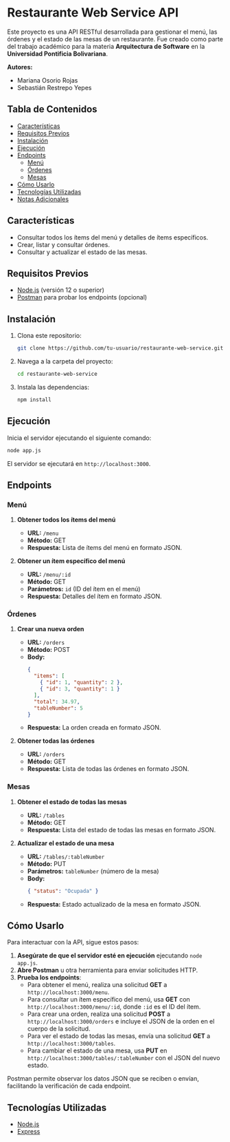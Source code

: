 # Restaurante Web Service API

Este proyecto es una API RESTful desarrollada para gestionar el menú, las órdenes y el estado de las mesas de un restaurante. Fue creado como parte del trabajo académico para la materia **Arquitectura de Software** en la **Universidad Pontificia Bolivariana**.

**Autores:**  
- Mariana Osorio Rojas  
- Sebastián Restrepo Yepes  

## Tabla de Contenidos
- [Características](#características)
- [Requisitos Previos](#requisitos-previos)
- [Instalación](#instalación)
- [Ejecución](#ejecución)
- [Endpoints](#endpoints)
  - [Menú](#menú)
  - [Órdenes](#órdenes)
  - [Mesas](#mesas)
- [Cómo Usarlo](#cómo-usarlo)
- [Tecnologías Utilizadas](#tecnologías-utilizadas)
- [Notas Adicionales](#notas-adicionales)

## Características
- Consultar todos los ítems del menú y detalles de ítems específicos.
- Crear, listar y consultar órdenes.
- Consultar y actualizar el estado de las mesas.

## Requisitos Previos
- [Node.js](https://nodejs.org/) (versión 12 o superior)
- [Postman](https://www.postman.com/) para probar los endpoints (opcional)

## Instalación

1. Clona este repositorio:
   ```bash
   git clone https://github.com/tu-usuario/restaurante-web-service.git
   ```
2. Navega a la carpeta del proyecto:
   ```bash
   cd restaurante-web-service
   ```
3. Instala las dependencias:
   ```bash
   npm install
   ```

## Ejecución

Inicia el servidor ejecutando el siguiente comando:

```bash
node app.js
```

El servidor se ejecutará en `http://localhost:3000`.

## Endpoints

### Menú

1. **Obtener todos los ítems del menú**
   - **URL:** `/menu`
   - **Método:** GET
   - **Respuesta:** Lista de ítems del menú en formato JSON.

2. **Obtener un ítem específico del menú**
   - **URL:** `/menu/:id`
   - **Método:** GET
   - **Parámetros:** `id` (ID del ítem en el menú)
   - **Respuesta:** Detalles del ítem en formato JSON.

### Órdenes

1. **Crear una nueva orden**
   - **URL:** `/orders`
   - **Método:** POST
   - **Body:** 
     ```json
     {
       "items": [
         { "id": 1, "quantity": 2 },
         { "id": 3, "quantity": 1 }
       ],
       "total": 34.97,
       "tableNumber": 5
     }
     ```
   - **Respuesta:** La orden creada en formato JSON.

2. **Obtener todas las órdenes**
   - **URL:** `/orders`
   - **Método:** GET
   - **Respuesta:** Lista de todas las órdenes en formato JSON.

### Mesas

1. **Obtener el estado de todas las mesas**
   - **URL:** `/tables`
   - **Método:** GET
   - **Respuesta:** Lista del estado de todas las mesas en formato JSON.

2. **Actualizar el estado de una mesa**
   - **URL:** `/tables/:tableNumber`
   - **Método:** PUT
   - **Parámetros:** `tableNumber` (número de la mesa)
   - **Body:** 
     ```json
     { "status": "Ocupada" }
     ```
   - **Respuesta:** Estado actualizado de la mesa en formato JSON.

## Cómo Usarlo

Para interactuar con la API, sigue estos pasos:

1. **Asegúrate de que el servidor esté en ejecución** ejecutando `node app.js`.
2. **Abre Postman** u otra herramienta para enviar solicitudes HTTP.
3. **Prueba los endpoints**:
   - Para obtener el menú, realiza una solicitud **GET** a `http://localhost:3000/menu`.
   - Para consultar un ítem específico del menú, usa **GET** con `http://localhost:3000/menu/:id`, donde `:id` es el ID del ítem.
   - Para crear una orden, realiza una solicitud **POST** a `http://localhost:3000/orders` e incluye el JSON de la orden en el cuerpo de la solicitud.
   - Para ver el estado de todas las mesas, envía una solicitud **GET** a `http://localhost:3000/tables`.
   - Para cambiar el estado de una mesa, usa **PUT** en `http://localhost:3000/tables/:tableNumber` con el JSON del nuevo estado.

Postman permite observar los datos JSON que se reciben o envían, facilitando la verificación de cada endpoint.

## Tecnologías Utilizadas
- [Node.js](https://nodejs.org/)
- [Express](https://expressjs.com/)


